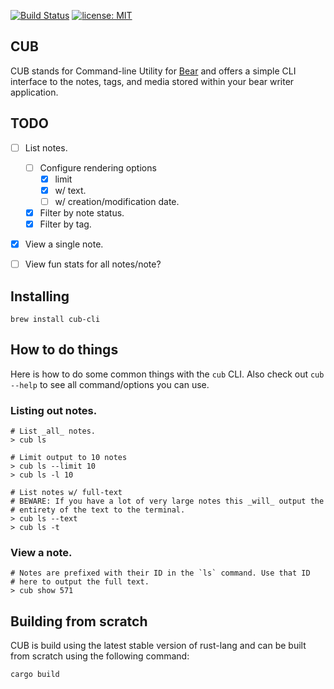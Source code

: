 [![Build Status](https://travis-ci.org/a5huynh/cub-cli.svg?branch=master)](https://travis-ci.org/a5huynh/cub-cli) [![license: MIT](https://img.shields.io/badge/License-MIT-yellow.svg)](https://opensource.org/licenses/MIT)

## CUB

CUB stands for Command-line Utility for [Bear][bear-app] and offers a simple CLI interface
to the notes, tags, and media stored within your bear writer application.

[bear-app]: https://bear-writer.com

## TODO
- [ ] List notes.
    - [ ] Configure rendering options
      - [x] limit
      - [x] w/ text.
      - [ ] w/ creation/modification date.
    - [x] Filter by note status.
    - [x] Filter by tag.
- [x] View a single note.
- [ ] View fun stats for all notes/note?


## Installing

    brew install cub-cli


## How to do things

Here is how to do some common things with the `cub` CLI. Also check out
`cub --help` to see all command/options you can use.

### Listing out notes.

    # List _all_ notes.
    > cub ls

    # Limit output to 10 notes
    > cub ls --limit 10
    > cub ls -l 10

    # List notes w/ full-text
    # BEWARE: If you have a lot of very large notes this _will_ output the
    # entirety of the text to the terminal.
    > cub ls --text
    > cub ls -t

### View a note.

    # Notes are prefixed with their ID in the `ls` command. Use that ID
    # here to output the full text.
    > cub show 571


## Building from scratch

CUB is build using the latest stable version of rust-lang and can be built
from scratch using the following command:

    cargo build
